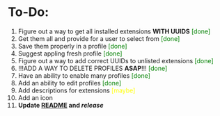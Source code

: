 # To-Do:

1. Figure out a way to get all installed extensions **WITH UUIDS** <span style="color:green">[done]</span>
2. Get them all and provide for a user to select from <span style="color:green">[done]</span>
3. Save them properly in a profile <span style="color:green">[done]</span>
4. Suggest appling fresh profile <span style="color:green">[done]</span>
5. Figure out a way to add correct UUIDs to unlisted extensions <span style="color:green">[done]</span>
6. !!!ADD A WAY TO DELETE PROFILES **ASAP**!!! <span style="color:green">[done]</span>
7. Have an ability to enable many profiles <span style="color:green">[done]</span>
8. Add an ability to edit profiles <span style="color:green">[done]</span>
9. Add descriptions for extensions <span style="color:yellow">[maybe]</span>    
10. Add an icon
11. **Update [README](README.md) and *release***
